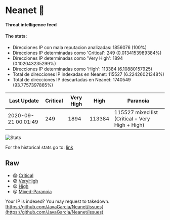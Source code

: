 # Neanet :hocho:
#### Threat intelligence feed
#### The stats:

- Direcciones IP con mala reputacion analizadas: 1856076 (100%)
- Direcciones IP determinadas como 'Critical':  249 (0.0134153989384%)
- Direcciones IP determinadas como 'Very High':  1894 (0.102043235299%)
- Direcciones IP determinadas como 'High':  113384 (6.10880157925)
- Total de direcciones IP indexadas en Neanet:  115527 (6.22426021348%)
- Total de direcciones IP descartadas en Neanet:  1740549 (93.7757397865%)

| Last Update | Critical | Very High | High | Paranoia |
| --- | --- | --- | --- | --- |
| 2020-09-21 00:01:49 | 249 | 1894 | 113384 | 115527 mixed list (Critical + Very High + High)|

![Stats](https://docs.google.com/spreadsheets/d/e/2PACX-1vSnaNMIXVabIpDJjufMlzH7poXnshF3mgd8Is1g9ytUEzVsP5my4Trn8f-xkoLLQ38xpL3HtmUexLo6/pubchart?oid=501124687&format=image)

For the historical stats go to: [link](/stats.csv)
## Raw
- :scream: [Critical](https://raw.githubusercontent.com/JavaGarcia/Neanet/master/blacklists/neanet_critical.txt)
- :fearful: [VeryHigh](https://raw.githubusercontent.com/JavaGarcia/Neanet/master/blacklists/neanet_veryHigh.txtt)
- :frowning: [High](https://raw.githubusercontent.com/JavaGarcia/Neanet/master/blacklists/neanet_high.txt)
- :dizzy_face: [Mixed-Paranoia](https://raw.githubusercontent.com/JavaGarcia/Neanet/master/blacklists/neanet_all.txt)


Your IP is indexed? You may request to takedown. [https://github.com/JavaGarcia/Neanet/issues](https://github.com/JavaGarcia/Neanet/issues)






































































































































































































































































































































































































































































































































































































































































































































































































































































































































































